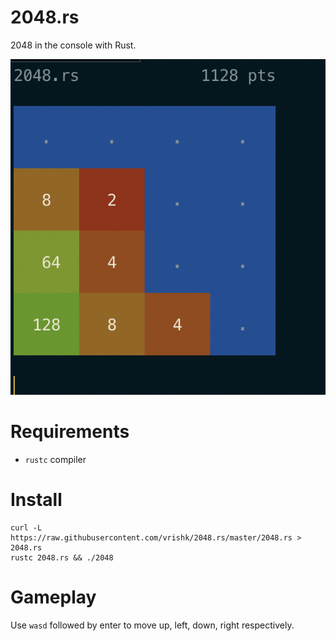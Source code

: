 # 2048.rs

2048 in the console with Rust. 

![Example](example.png)


# Requirements
- `rustc` compiler

# Install
```
curl -L https://raw.githubusercontent.com/vrishk/2048.rs/master/2048.rs > 2048.rs
rustc 2048.rs && ./2048
```

# Gameplay
Use `wasd` followed by enter to move up, left, down, right respectively.
